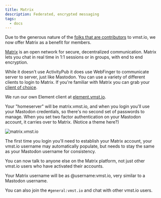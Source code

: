 ```yaml
---
title: Matrix
description: Federated, encrypted messaging
tags:
  - docs
---
```


Due to the generous nature of the [folks that are contributors](https://docs.vmst.io/funding) to vmst.io, we now offer Matrix as a benefit for members.

[Matrix](https://matrix.org) is an open network for secure, decentralized communication.
Matrix lets you chat in real time in 1:1 sessions or in groups, with end to end encryption.

While it doesn't use ActivityPub it does use WebFinger to communicate server to server, just like Mastodon.
You can use a variety of different clients to login to Matrix. If you're familiar with Matrix you can grab your [client of choice](https://www.matrix.org/clients/).

We run our own Element client at [element.vmst.io](https://element.vmst.io).

Your "homeserver" will be matrix.vmst.io, and when you login you'll use your Mastodon credentials, so there's no second set of passwords to manage.
When you set two factor authentication on your Mastodon account, it carries over to Matrix. (Notice a theme here?)

![matrix.vmst.io](https://cdn.vmst.io/docs/matrix-login.png)

The first time you login you'll need to establish your Matrix account, your vmst.io username may automatically populate, but needs to stay the same as your Mastodon username for consistency.

You can now talk to anyone else on the Matrix platform, not just other vmst.io users who have activated their accounts.

Your Matrix username will be as @username:vmst.io, very similar to a Mastodon username.

You can also join the `#general:vmst.io` and chat with other vmst.io users.
